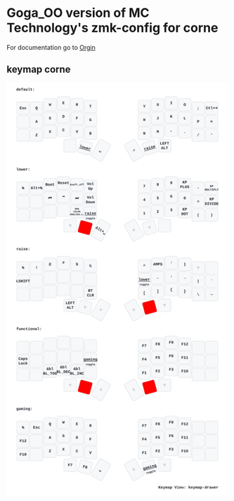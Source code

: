# Goga_OO version of MC Technology's zmk-config for corne 

For documentation go to [Orgin](https://github.com/mctechnology17/zmk-config)


## keymap corne
[![keymap-drawer-demo-corne](keymap-drawer/corne.svg)](https://www.youtube.com/c/mctechnology17)

